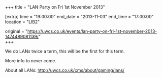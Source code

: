 +++
title = "LAN Party on Fri 1st November 2013"

[extra]
time = "19:00:00"
end_date = "2013-11-03"
end_time = "17:00:00"
location = "LIB2"

original = "https://uwcs.co.uk/events/lan-party-on-fri-1st-november-2013-1474489081139/"    
+++

We do LANs twice a term, this will be the first for this term.

More info to never come.

About all LANs: http://uwcs.co.uk/cms/about/gaming/lans/


